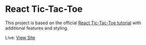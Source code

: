 # React Tic-Tac-Toe

This project is based on the official [React Tic-Tac-Toe tutorial](https://react.dev/learn/tutorial-tic-tac-toe) with additional features and styling.

Live: [View Site](https://joshuakitong.github.io/react-tic-tac-toe)